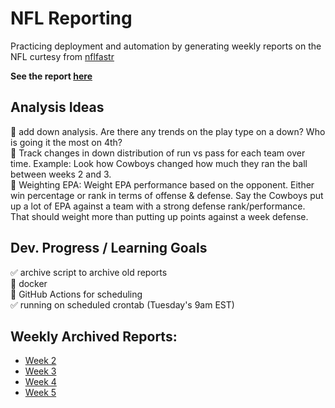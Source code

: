 # NFL Reporting

Practicing deployment and automation by generating weekly reports on 
the NFL curtesy from [nflfastr](https://www.nflfastr.com/)


**See the report [here](NFL-Report.md)**


Analysis Ideas
---
🔲 add down analysis. Are there any trends on the play type on a down? Who is going it the most on 4th?     
🔲 Track changes in down distribution of run vs pass for each team over time. Example: Look how Cowboys changed how much they ran the ball between weeks 2 and 3.   
🔲 Weighting EPA: Weight EPA performance based on the opponent. Either win percentage or rank in terms of offense & defense. Say the Cowboys put up a lot of EPA against a team with a strong defense rank/performance. That should weight more than putting up points against a week defense.   


Dev. Progress / Learning Goals
---  
:white_check_mark: archive script to archive old reports      
:black_square_button: docker     
🔸 GitHub Actions for scheduling  
✅ running on scheduled crontab (Tuesday's 9am EST)

Weekly Archived Reports:
---
* [Week 2](archive/2022-23/Week2/NFL-Report.md)  
* [Week 3](archive/2022-23/Week3/NFL-Report.md)  
* [Week 4](archive/2022-23/Week4/NFL-Report.md)  
* [Week 5](archive/2022-23/Week5/NFL-Report.md)  
